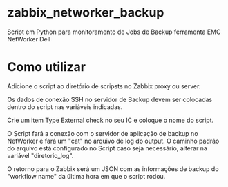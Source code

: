 # zabbix_networker_backup
Script em Python para monitoramento de Jobs de Backup ferramenta EMC NetWorker Dell

# Como utilizar
Adicione o script ao diretório de scripsts no Zabbix proxy ou server.

Os dados de conexão SSH no servidor de Backup devem ser colocadas dentro do script nas variáveis indicadas.

Crie um item Type External check no seu IC e coloque o nome do script.

O Script fará a conexão com o servidor de aplicação de backup no NetWorker e fará um "cat" no arquivo de log do output. O caminho padrão do arquivo está configurado no Script caso seja necessário, alterar na variável "diretorio_log".

O retorno para o Zabbix será um JSON com as informações de backup do "workflow name" da última hora em que o script rodou.
